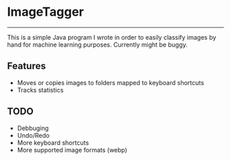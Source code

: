 # ImageTagger
---
This is a simple Java program I wrote in order to easily classify images by hand for machine learning purposes.
Currently might be buggy. 

## Features
- Moves or copies images to folders mapped to keyboard shortcuts
- Tracks statistics

## TODO
- Debbuging
- Undo/Redo
- More keyboard shortcuts
- More supported image formats (webp)
